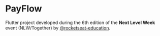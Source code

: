 # PayFlow

Flutter project developed during the 6th edition of the **Next Level Week** event (NLW/Together) by [@rocketseat-education](https://github.com/rocketseat-education).